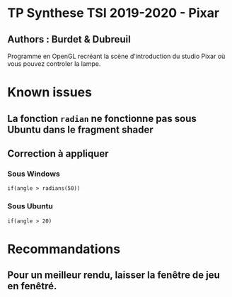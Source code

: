 # TP Synthese TSI 2019-2020 - Pixar
## Authors : Burdet & Dubreuil
Programme en OpenGL recréant la scène d'introduction du studio Pixar où vous pouvez controler la lampe.

# Known issues
## La fonction `radian` ne fonctionne pas sous Ubuntu dans le fragment shader

## Correction à appliquer
### Sous Windows
`if(angle > radians(50))`

### Sous Ubuntu 
`if(angle > 20)`

# Recommandations
## Pour un meilleur rendu, laisser la fenêtre de jeu en fenêtré.